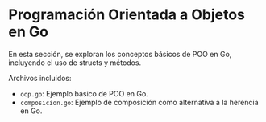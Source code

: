 # Programación Orientada a Objetos en Go

En esta sección, se exploran los conceptos básicos de POO en Go, incluyendo el uso de structs y métodos.

Archivos incluidos:

- `oop.go`: Ejemplo básico de POO en Go.
- `composicion.go`: Ejemplo de composición como alternativa a la herencia en Go.
